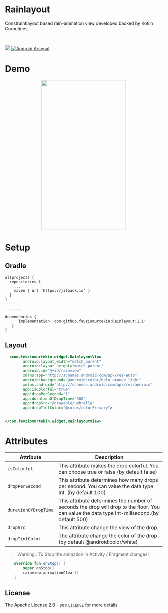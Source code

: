 # Rainlayout

Constraintlayout based rain-animation view developed backed by Kotlin Coroutines.

<br>

[![](https://jitpack.io/v/fevziomurtekin/Rainlayout.svg)](https://jitpack.io/#fevziomurtekin/Rainlayout)
[![Android Arsenal]( https://img.shields.io/badge/Android%20Arsenal-Rainlayout-green.svg?style=flat )](https://android-arsenal.com/details/1/7864)
# Demo

<p align="center">
<img src="https://media.giphy.com/media/UqqwiBQS31268sI9UU/giphy.gif" width="270"  height="480" />
</p>

# Setup
## Gradle
```Gradle
allprojects {
  repositories {
    ...
    maven { url 'https://jitpack.io' }
  }
}
  
  .....

dependencies {
      implementation 'com.github.fevziomurtekin:Rainlayout:1.1'
   }
}
```

## Layout

```xml
  <com.fevziomurtekin.widget.RainlayoutView
        android:layout_width="match_parent"
        android:layout_height="match_parent"
        android:id="@+id/rainview"
        xmlns:app="http://schemas.android.com/apk/res-auto"
        android:background="@android:color/holo_orange_light"
        xmlns:android="http://schemas.android.com/apk/res/android"
        app:isColorful="true"
        app:dropPerSecond="1"
        app:durationOfDropTime="500"
        app:dropSrc="@drawable/umbrella"
        app:dropTintColor="@color/colorPrimary">


</com.fevziomurtekin.widget.RainlayoutView>

```

 # Attributes

  | Attribute | Description |
| --- | --- |
| `isColorful` | This attribute makes the drop colorful. You can choose true or false (by default false) | 
| `dropPerSecond` | This attribute determines how many drops per second. You can value the data type Int. (by default 100) |
| `durationOfDropTime` | This attribute determines the number of seconds the drop will drop to the floor. You can value the data type Int-milisecond.(by default 500)|
| `dropSrc` | This attribute change the view of the drop.|
| `dropTintColor` | The attribute change the color of the drop (by default @android:color/white)|



> Warning : To Stop the animation in Activity / Fragment changes!

```kotlin
    override fun onStop() {
        super.onStop()
        rainview.animationClear()
    }
```

## License
The Apache License 2.0 - see [`LICENSE`](LICENSE) for more details
